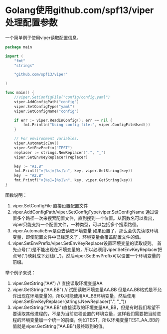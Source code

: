 # Golang使用github.com/spf13/viper处理配置参数

一个简单例子使用viper读取配置信息。



```go
package main

import (
    "fmt"
    "strings"

    "github.com/spf13/viper"

)

func main() {
    //viper.SetConfigFile("config/config.yaml")
    viper.AddConfigPath("config")
    viper.SetConfigType("yaml")
    viper.SetConfigName("config")

    if err := viper.ReadInConfig(); err == nil {
        fmt.Println("Using config file:", viper.ConfigFileUsed())
    }

    // For environment variables.
    viper.AutomaticEnv()
    viper.SetEnvPrefix("TEST")
    replacer := strings.NewReplacer(".", "_")
    viper.SetEnvKeyReplacer(replacer)

    key := "A1.B"
    fmt.Printf("v[%s]=[%s]\n", key, viper.GetString(key))
    key  = "A2.B"
    fmt.Printf("v[%s]=[%s]\n", key, viper.GetString(key))
}
```

函数说明：

1. viper.SetConfigFile 直接设置配置文件
2. viper.AddConfigPath/viper.SetConfigType/viper.SetConfigName
    通过设置多个路径一次来搜索配置文件，直到搜到一个位置。从函数名可以看出，viper只能支持一个配置文件，一种类型，可以包括多个搜索路径。
3. viper.AutomaticEnv是否去读取环境变量
    如果设置了，那么会优先读取环境变量，即使配置文件中已经定义了，环境变量会覆盖配置文件的值。
4. viper.SetEnvPrefix/viper.SetEnvKeyReplacer设置环境变量的读取规则。
    首先点号('.')是不能出现在环境变量的，所以必须用viper.SetEnvKeyReplacer把点号('.')映射成下划线('_')，然后viper.SetEnvPrefix可以设置一个环境变量的前缀。

举个例子来说：

1. viper.GetString("AA") // 直接读取环境变量AA
2. viper.GetString("AA.BB") // 试图读取环境变量AA.BB
    但是AA.BB格式是不允许出现在环境变量的，所以可能使用AA_BB环境变量，然后使用viper.SetEnvKeyReplacer(strings.NewReplacer(".", "_"))
3. viper.GetString("AA.BB")直接读取的环境变量AA_BB，但是有时我们希望不要读取其他进程的，不是为当前进程设置的环境变量，这样我们需要把当前进程的环境变量加一个统一的前缀，例如TEST，所以环境变量TEST_AA_BB的值就是viper.GetString("AA.BB")最终取到的值。